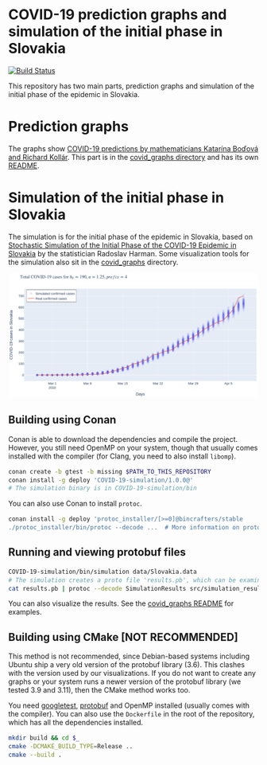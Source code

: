 # COVID-19 prediction graphs and simulation of the initial phase in Slovakia

[![Build Status](https://travis-ci.com/lukipuki/COVID-19-simulation.svg?branch=master)](https://travis-ci.com/lukipuki/COVID-19-simulation)

This repository has two main parts, prediction graphs and simulation of the initial phase of the epidemic in Slovakia.

# Prediction graphs

The graphs show [COVID-19 predictions by mathematicians Katarína Boďová and Richard Kollár](https://graphs.lukipuki.sk/covid19/normal/). This part is in the [covid_graphs directory](./covid_graphs) and has its own [README](covid_graphs/README.md).
<!-- TODO: insert picture of a prediction graph ![Graph of active cases in Italy](italy.png) -->


# Simulation of the initial phase in Slovakia

The simulation is for the initial phase of the epidemic in Slovakia, based on [Stochastic Simulation of the Initial Phase of the COVID-19 Epidemic in Slovakia](http://www.iam.fmph.uniba.sk/ospm/Harman/COR01.pdf) by the statistician Radoslav Harman. Some visualization tools for the simulation also sit in the [covid_graphs](./covid_graphs) directory.

![Simulation of total confirmed COVID-19 cases in Slovakia](content/cumulative_simulation.png)


## Building using Conan

Conan is able to download the dependencies and compile the project. However, you still need OpenMP on your system, though that usually comes installed with the compiler (for Clang, you need to also install `libomp`).

```sh
conan create -b gtest -b missing $PATH_TO_THIS_REPOSITORY
conan install -g deploy 'COVID-19-simulation/1.0.0@'
# The simulation binary is in COVID-19-simulation/bin
```

You can also use Conan to install `protoc`.

```sh
conan install -g deploy 'protoc_installer/[>=0]@bincrafters/stable
./protoc_installer/bin/protoc --decode ...  # More information on protoc usage below
```


## Running and viewing protobuf files

```sh
COVID-19-simulation/bin/simulation data/Slovakia.data
# The simulation creates a proto file 'results.pb', which can be examined
cat results.pb | protoc --decode SimulationResults src/simulation_results.proto
```

You can also visualize the results. See the [covid_graphs README](covid_graphs/README.md) for examples.


## Building using CMake [NOT RECOMMENDED]

This method is not recommended, since Debian-based systems including Ubuntu ship a very old version of the protobuf library (3.6). This clashes with the version used by our visualizations. If you do not want to create any graphs or your system runs a newer version of the protobuf library (we tested 3.9 and 3.11), then the CMake method works too.

You need [googletest](https://github.com/google/googletest), [protobuf](https://github.com/protocolbuffers/protobuf) and OpenMP installed (usually comes with the compiler). You can also use the `Dockerfile` in the root of the repository, which has all the dependencies installed.

```sh
mkdir build && cd $_
cmake -DCMAKE_BUILD_TYPE=Release ..
cmake --build .
```
